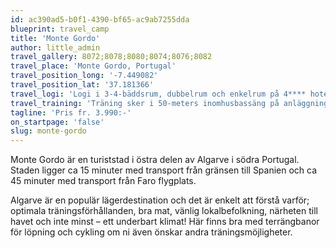 ```yaml
---
id: ac390ad5-b0f1-4390-bf65-ac9ab7255dda
blueprint: travel_camp
title: 'Monte Gordo'
author: little_admin
travel_gallery: 8072;8078;8080;8074;8076;8082
travel_place: 'Monte Gordo, Portugal'
travel_position_long: '-7.449082'
travel_position_lat: '37.181366'
travel_logi: 'Logi i 3-4-bäddsrum, dubbelrum och enkelrum på 4**** hotell som ligger centralt i Monte Gordo. Alla rum har dusch/WC, TV, luftkonditionering och fri Wi-Fi. Det finns Spa, gym, utomhuspool och paddel tennis på hotellet. Alla måltider serveras som buffé.'
travel_training: 'Träning sker i 50-meters inomhusbassäng på anläggningen Complexo Desportivo de Vila Real Santo António. 3 banor totalt. Bra cykelväg från hotellet till arenan.'
tagline: 'Pris fr. 3.990:-'
on_startpage: 'false'
slug: monte-gordo
---
```

<p>Monte Gordo är en turiststad i östra delen av Algarve i södra Portugal. Staden ligger ca 15 minuter med transport från gränsen till Spanien och ca 45 minuter med transport från Faro flygplats.</p>
<p>Algarve är en populär lägerdestination och det är enkelt att förstå varför; optimala träningsförhållanden, bra mat, vänlig lokalbefolkning, närheten till havet och inte minst – ett underbart klimat! Här finns bra med terrängbanor för löpning och cykling om ni även önskar andra träningsmöjligheter.</p>
